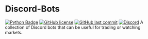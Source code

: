 # Discord-Bots
[![Python Badge](https://img.shields.io/badge/Python-v3.8-blue)]()
[![GitHub license](https://badgen.net/github/license/MarketMakerLite/TDA)](https://github.com/MarketMakerLite/discord-bots/blob/master/LICENSE)
[![GitHub last commit](https://img.shields.io/github/last-commit/MarketMakerLite/TDA)](https://github.com/MarketMakerLite/discord-bots/commits/main)
[![Discord](https://img.shields.io/discord/837528551028817930?color=%237289DA&label=Discord)](https://discord.gg/jjDcZcqXWy)
A collection of Discord bots that can be useful for trading or watching markets.

